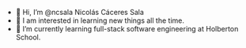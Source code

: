 - 👋 Hi, I’m @ncsala Nicolás Cáceres Sala
- 👀 I am interested in learning new things all the time.
- 🌱 I’m currently learning full-stack software engineering at Holberton School.

<!---
ncsala/ncsala is a ✨ special ✨ repository because its `README.md` (this file) appears on your GitHub profile.
You can click the Preview link to take a look at your changes.
--->
